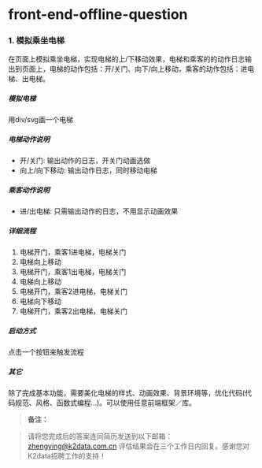 # front-end-offline-question

### 1. 模拟乘坐电梯

在页面上模拟乘坐电梯，实现电梯的上/下移动效果，电梯和乘客的的动作日志输出到页面上，电梯的动作包括：开/关门、向下/向上移动，乘客的动作包括：进电梯、出电梯。

##### 模拟电梯
用div/svg画一个电梯

##### 电梯动作说明
- 开/关门: 输出动作的日志，开关门动画选做
- 向上/向下移动: 输出动作日志，同时移动电梯

##### 乘客动作说明
- 进/出电梯: 只需输出动作的日志，不用显示动画效果

##### 详细流程
1. 电梯开门，乘客1进电梯，电梯关门
1. 电梯向上移动
1. 电梯开门，乘客1出电梯，电梯关门
1. 电梯向上移动
1. 电梯开门，乘客2进电梯，电梯关门
1. 电梯向下移动
1. 电梯开门，乘客2出电梯，电梯关门

##### 启动方式
点击一个按钮来触发流程

##### 其它
除了完成基本功能，需要美化电梯的样式、动画效果、背景环境等，优化代码(代码规范、风格、函数式编程...)。可以使用任意前端框架／库。


> **备注：**

> 请将您完成后的答案连同简历发送到以下邮箱： 
> zhengying@k2data.com.cn
> 评估结果会在三个工作日内回复。感谢您对K2data招聘工作的支持！
